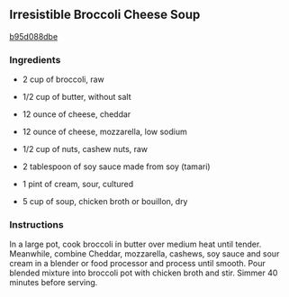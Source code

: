 ## Irresistible Broccoli Cheese Soup

[b95d088dbe](http://allrecipes.com/recipe/irresistible-broccoli-cheese-soup/)

### Ingredients

 - 2 cup of broccoli, raw

 - 1/2 cup of butter, without salt

 - 12 ounce of cheese, cheddar

 - 12 ounce of cheese, mozzarella, low sodium

 - 1/2 cup of nuts, cashew nuts, raw

 - 2 tablespoon of soy sauce made from soy (tamari)

 - 1 pint of cream, sour, cultured

 - 5 cup of soup, chicken broth or bouillon, dry

### Instructions

In a large pot, cook broccoli in butter over medium heat until tender. Meanwhile, combine Cheddar, mozzarella, cashews, soy sauce and sour cream in a blender or food processor and process until smooth. Pour blended mixture into broccoli pot with chicken broth and stir. Simmer 40 minutes before serving.